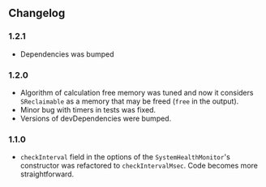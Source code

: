 ## Changelog

### 1.2.1

- Dependencies was bumped

### 1.2.0

- Algorithm of calculation free memory was tuned and now it considers `SReclaimable` as a memory that may be freed (`free` in the output).
- Minor bug with timers in tests was fixed.
- Versions of devDependencies were bumped.

### 1.1.0

- `checkInterval` field in the options of the `SystemHealthMonitor`'s constructor was refactored to
`checkIntervalMsec`. Code becomes more straightforward.
